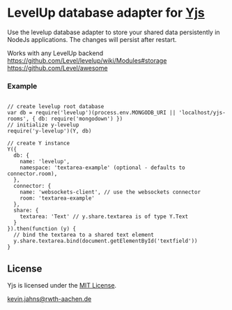 # LevelUp database adapter for [Yjs](https://github.com/y-js/yjs)

Use the levelup database adapter to store your shared data persistently in NodeJs applications. The changes will persist after restart.

Works with any LevelUp backend
https://github.com/Level/levelup/wiki/Modules#storage
https://github.com/Level/awesome


### Example

```

// create levelup root database
var db = require('levelup')(process.env.MONGODB_URI || 'localhost/yjs-rooms', { db: require('mongodown') })
// initialize y-levelup
require('y-levelup')(Y, db)

// create Y instance
Y({
  db: {
    name: 'levelup',
    namespace: 'textarea-example' (optional - defaults to connector.room),
  },
  connector: {
    name: 'websockets-client', // use the websockets connector
    room: 'textarea-example'
  },
  share: {
    textarea: 'Text' // y.share.textarea is of type Y.Text
  }
}).then(function (y) {
  // bind the textarea to a shared text element
  y.share.textarea.bind(document.getElementById('textfield'))
}
```

## License
Yjs is licensed under the [MIT License](./LICENSE).

<kevin.jahns@rwth-aachen.de>